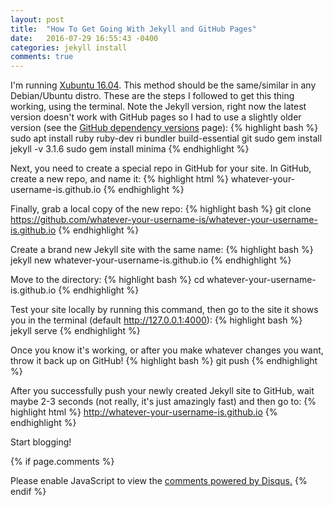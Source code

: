 ```yaml
---
layout: post
title:  "How To Get Going With Jekyll and GitHub Pages"
date:   2016-07-29 16:55:43 -0400
categories: jekyll install
comments: true
---
```

I'm running [Xubuntu 16.04][xubuntu]. This method should be the same/similar in any Debian/Ubuntu distro. These are the steps I followed to get this thing working, using the terminal. Note the Jekyll version, right now the latest version doesn't work with GitHub pages so I had to use a slightly older version (see the [GitHub dependency versions][github-pages-versions] page):
{% highlight bash %}
sudo apt install ruby ruby-dev ri bundler build-essential git
sudo gem install jekyll -v 3.1.6
sudo gem install minima
{% endhighlight %}

Next, you need to create a special repo in GitHub for your site. In GitHub, create a new repo, and name it:
{% highlight html %}
whatever-your-username-is.github.io
{% endhighlight %}

Finally, grab a local copy of the new repo:
{% highlight bash %}
git clone https://github.com/whatever-your-username-is/whatever-your-username-is.github.io
{% endhighlight %}

Create a brand new Jekyll site with the same name:
{% highlight bash %}
jekyll new whatever-your-username-is.github.io
{% endhighlight %}

Move to the directory:
{% highlight bash %}
cd whatever-your-username-is.github.io
{% endhighlight %}

Test your site locally by running this command, then go to the site it shows you in the terminal (default http://127.0.0.1:4000):
{% highlight bash %}
jekyll serve
{% endhighlight %}

Once you know it's working, or after you make whatever changes you want, throw it back up on GitHub!
{% highlight bash %}
git push
{% endhighlight %}

After you successfully push your newly created Jekyll site to GitHub, wait maybe 2-3 seconds (not really, it's just amazingly fast) and then go to:
{% highlight html %}
http://whatever-your-username-is.github.io
{% endhighlight %}

Start blogging!

{% if page.comments %}
<div id="disqus_thread"></div>
<script>
    /**
     *  RECOMMENDED CONFIGURATION VARIABLES: EDIT AND UNCOMMENT THE SECTION BELOW TO INSERT DYNAMIC VALUES FROM YOUR PLATFORM OR CMS.
     *  LEARN WHY DEFINING THESE VARIABLES IS IMPORTANT: https://disqus.com/admin/universalcode/#configuration-variables
     */
    /*
    var disqus_config = function () {
        this.page.url = PAGE_URL;  // Replace PAGE_URL with your page's canonical URL variable
        this.page.identifier = PAGE_IDENTIFIER; // Replace PAGE_IDENTIFIER with your page's unique identifier variable
    };
    */
    (function() {  // DON'T EDIT BELOW THIS LINE
        var d = document, s = d.createElement('script');
        
        s.src = '//blog-dalydays-com.disqus.com/embed.js';
        
        s.setAttribute('data-timestamp', +new Date());
        (d.head || d.body).appendChild(s);
    })();
</script>
<noscript>Please enable JavaScript to view the <a href="https://disqus.com/?ref_noscript" rel="nofollow">comments powered by Disqus.</a></noscript>
{% endif %}

[xubuntu]: http://xubuntu.org/
[github-pages-versions]: https://pages.github.com/versions/